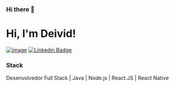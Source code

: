 ### Hi there 👋

# Hi, I'm Deivid!
[![image](https://img.shields.io/badge/Instagram-E4405F?style=for-the-badge&logo=instagram&logoColor=white)](https://www.instagram.com/deivid_pbro/)
[![Linkedin Badge](https://img.shields.io/badge/-LinkedIn-blue?style=flat-square&logo=Linkedin&logoColor=white&link=https://www.linkedin.com/in/marianne-dutra-0086801a1/)](https://www.linkedin.com/in/deivid-oliveira/)


### Stack
Desenvolvedor Full Stack | Java | Node.js | React.JS | React Native

